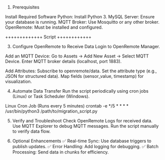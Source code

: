 1. Prerequisites

Install Required Software
Python: Install Python 3.
MySQL Server: Ensure your database is running.
MQTT Broker: Use Mosquitto or any other broker.
OpenRemote: Must be installed and configured.

+++++++++++++
Script
++++++++++++

3. Configure OpenRemote to Receive Data
Login to OpenRemote Manager.

Add an MQTT Device:
Go to Assets → Add New Asset → Select MQTT Device.
Enter MQTT broker details (localhost, port 1883).

Add Attributes:
Subscribe to openremote/data.
Set the attribute type (e.g., JSON for structured data).
Map fields (sensor_value, timestamp) for visualization.

4. Automate Data Transfer
Run the script periodically using cron jobs (Linux) or Task Scheduler (Windows).

Linux Cron Job (Runs every 5 minutes)
crontab -e
*/5 * * * * /usr/bin/python3 /path/to/migration_script.py

5. Verify and Troubleshoot
Check OpenRemote Logs for received data.
Use MQTT Explorer to debug MQTT messages.
Run the script manually to verify data flow.

6. Optional Enhancements
✅ Real-time Sync: Use database triggers to publish updates.
✅ Error Handling: Add logging for debugging.
✅ Batch Processing: Send data in chunks for efficiency.

